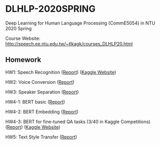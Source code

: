 # DLHLP-2020SPRING
Deep Learning for Human Language Processing (CommE5054) in NTU 2020 Spring

Course Website: http://speech.ee.ntu.edu.tw/~tlkagk/courses_DLHLP20.html

## Homework

HW1: Speech Recognition ([Report](https://github.com/joshchang1112/DLHLP-2020SPRING/blob/main/hw1/report.pdf)) ([Kaggle Website](https://www.kaggle.com/c/dlhlp2020spring-asr))

HW2: Voice Conversion ([Report](https://github.com/joshchang1112/DLHLP-2020SPRING/blob/main/hw2/report.pdf))

HW3: Speaker Separation ([Report](https://github.com/joshchang1112/DLHLP-2020SPRING/blob/main/hw3/report.pdf))

HW4-1: BERT basic ([Report](https://github.com/joshchang1112/DLHLP-2020SPRING/blob/main/hw4/report.pdf))

HW4-2: BERT Embedding ([Report](https://github.com/joshchang1112/DLHLP-2020SPRING/blob/main/hw4-2/report.pdf))

HW4-3: BERT for fine-tuned QA tasks (3/40 in Kaggle Competitions) ([Report](https://github.com/joshchang1112/DLHLP-2020SPRING/blob/main/hw4-3/report.pdf)) ([Kaggle  Website](https://www.kaggle.com/c/dlhlp2020-spring-hw4-3))

HW5: Text Style Transfer ([Report](https://github.com/joshchang1112/DLHLP-2020SPRING/blob/main/hw5/report.pdf))


